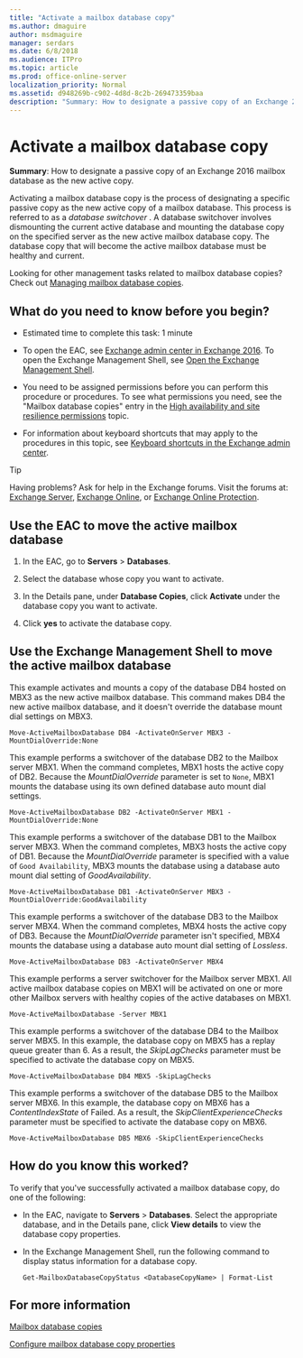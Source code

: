 ```yaml
---
title: "Activate a mailbox database copy"
ms.author: dmaguire
author: msdmaguire
manager: serdars
ms.date: 6/8/2018
ms.audience: ITPro
ms.topic: article
ms.prod: office-online-server
localization_priority: Normal
ms.assetid: d948269b-c902-4d8d-8c2b-269473359baa
description: "Summary: How to designate a passive copy of an Exchange 2016 mailbox database as the new active copy."
---
```


# Activate a mailbox database copy

 **Summary**: How to designate a passive copy of an Exchange 2016 mailbox database as the new active copy.
  
Activating a mailbox database copy is the process of designating a specific passive copy as the new active copy of a mailbox database. This process is referred to as a  *database switchover*  . A database switchover involves dismounting the current active database and mounting the database copy on the specified server as the new active mailbox database copy. The database copy that will become the active mailbox database must be healthy and current. 
  
Looking for other management tasks related to mailbox database copies? Check out [Managing mailbox database copies](http://technet.microsoft.com/library/06df16b4-f209-4d3a-8c68-0805c745f9b2.aspx).
  
## What do you need to know before you begin?

- Estimated time to complete this task: 1 minute
    
- To open the EAC, see [Exchange admin center in Exchange 2016](../../architecture/client-access/exchange-admin-center.md). To open the Exchange Management Shell, see [Open the Exchange Management Shell](http://technet.microsoft.com/library/63976059-25f8-4b4f-b597-633e78b803c0.aspx).
    
- You need to be assigned permissions before you can perform this procedure or procedures. To see what permissions you need, see the "Mailbox database copies" entry in the [High availability and site resilience permissions](../../permissions/feature-permissions/ha-permissions.md) topic. 
    
- For information about keyboard shortcuts that may apply to the procedures in this topic, see [Keyboard shortcuts in the Exchange admin center](../../about-documentation/exchange-admin-center-keyboard-shortcuts.md).
    
> [!TIP]
> Having problems? Ask for help in the Exchange forums. Visit the forums at: [Exchange Server](https://go.microsoft.com/fwlink/p/?linkId=60612), [Exchange Online](https://go.microsoft.com/fwlink/p/?linkId=267542), or [Exchange Online Protection](https://go.microsoft.com/fwlink/p/?linkId=285351). 
  
## Use the EAC to move the active mailbox database
<a name="UseEMC"> </a>

1. In the EAC, go to **Servers** \> **Databases**.
    
2. Select the database whose copy you want to activate.
    
3. In the Details pane, under **Database Copies**, click **Activate** under the database copy you want to activate. 
    
4. Click **yes** to activate the database copy. 
    
## Use the Exchange Management Shell to move the active mailbox database
<a name="UseShell"> </a>

This example activates and mounts a copy of the database DB4 hosted on MBX3 as the new active mailbox database. This command makes DB4 the new active mailbox database, and it doesn't override the database mount dial settings on MBX3.
  
```
Move-ActiveMailboxDatabase DB4 -ActivateOnServer MBX3 -MountDialOverride:None
```

This example performs a switchover of the database DB2 to the Mailbox server MBX1. When the command completes, MBX1 hosts the active copy of DB2. Because the  _MountDialOverride_ parameter is set to  `None`, MBX1 mounts the database using its own defined database auto mount dial settings.
  
```
Move-ActiveMailboxDatabase DB2 -ActivateOnServer MBX1 -MountDialOverride:None
```

This example performs a switchover of the database DB1 to the Mailbox server MBX3. When the command completes, MBX3 hosts the active copy of DB1. Because the  _MountDialOverride_ parameter is specified with a value of  `Good Availability`, MBX3 mounts the database using a database auto mount dial setting of  _GoodAvailability_.
  
```
Move-ActiveMailboxDatabase DB1 -ActivateOnServer MBX3 -MountDialOverride:GoodAvailability
```

This example performs a switchover of the database DB3 to the Mailbox server MBX4. When the command completes, MBX4 hosts the active copy of DB3. Because the  _MountDialOverride_ parameter isn't specified, MBX4 mounts the database using a database auto mount dial setting of  _Lossless_.
  
```
Move-ActiveMailboxDatabase DB3 -ActivateOnServer MBX4
```

This example performs a server switchover for the Mailbox server MBX1. All active mailbox database copies on MBX1 will be activated on one or more other Mailbox servers with healthy copies of the active databases on MBX1.
  
```
Move-ActiveMailboxDatabase -Server MBX1
```

This example performs a switchover of the database DB4 to the Mailbox server MBX5. In this example, the database copy on MBX5 has a replay queue greater than 6. As a result, the  _SkipLagChecks_ parameter must be specified to activate the database copy on MBX5. 
  
```
Move-ActiveMailboxDatabase DB4 MBX5 -SkipLagChecks
```

This example performs a switchover of the database DB5 to the Mailbox server MBX6. In this example, the database copy on MBX6 has a  _ContentIndexState_ of Failed. As a result, the  _SkipClientExperienceChecks_ parameter must be specified to activate the database copy on MBX6. 
  
```
Move-ActiveMailboxDatabase DB5 MBX6 -SkipClientExperienceChecks
```

## How do you know this worked?
<a name="UseShell"> </a>

To verify that you've successfully activated a mailbox database copy, do one of the following:
  
- In the EAC, navigate to **Servers** \> **Databases**. Select the appropriate database, and in the Details pane, click **View details** to view the database copy properties. 
    
- In the Exchange Management Shell, run the following command to display status information for a database copy.
    
  ```
  Get-MailboxDatabaseCopyStatus <DatabaseCopyName> | Format-List
  ```

## For more information
<a name="UseShell"> </a>

[Mailbox database copies](../../high-availability/database-availability-groups/database-copies.md)
  
[Configure mailbox database copy properties](configure-db-properties.md)
  

